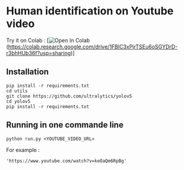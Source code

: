 # Human identification on Youtube video

Try it on Colab : [![Open In Colab](https://colab.research.google.com/assets/colab-badge.svg)(https://colab.research.google.com/drive/1FBlC3xPjrTSEu6oSGYDrD-r3bhHUb36f?usp=sharing)]

## Installation
```
pip install -r requirements.txt
cd utils
git clone https://github.com/ultralytics/yolov5
cd yolov5
pip install -r requirements.txt
```

## Running in one commande line
```
python run.py <YOUTUBE_VIDEO_URL>
```

For example :
```
'https://www.youtube.com/watch?v=keOaQm6RpBg'
```